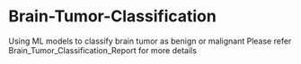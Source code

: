 # Brain-Tumor-Classification
Using ML models to classify brain tumor as benign or malignant
Please refer Brain_Tumor_Classification_Report for more details
